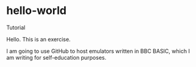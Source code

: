 # hello-world
Tutorial

Hello. This is an exercise.

I am going to use GitHub to host emulators written in BBC BASIC, which I am writing for self-education purposes.
